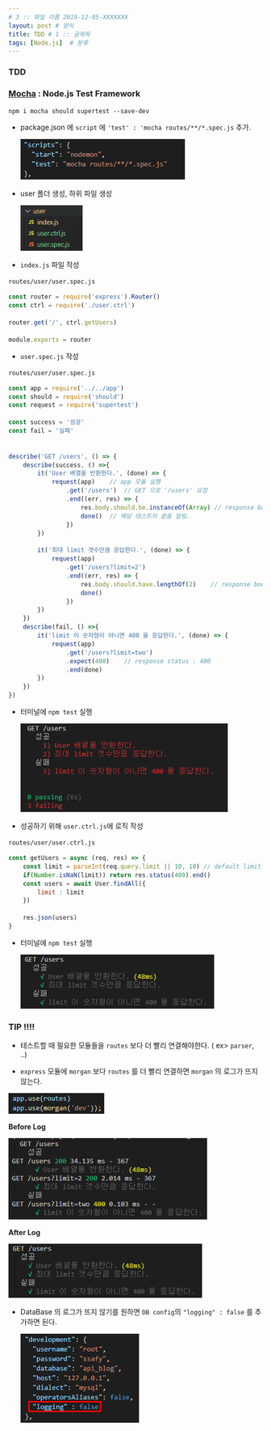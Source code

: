 ```yaml
---
# 3 :: 파일 이름 2019-12-05-XXXXXXX  
layout: post # 양식 
title: TDD # 1 :: 글제목
tags: [Node.js]  # 분류
---
```


### TDD


### [Mocha](https://mochajs.org/) : Node.js Test Framework
```
npm i mocha should supertest --save-dev
```

- package.json 에 `script` 에 `'test' : 'mocha routes/**/*.spec.js` 추가.

    ![script_test](../img/2020-02-02-TDD/script_test.png)

- user 폴더 생성, 하위 파일 생성

    ![spec_file](../img/2020-02-02-TDD/spec_file.png)


- `index.js` 파일 작성

`routes/user/user.spec.js`
```js
const router = require('express').Router()
const ctrl = require('./user.ctrl')

router.get('/', ctrl.getUsers)

module.exports = router
```


- `user.spec.js` 작성

`routes/user/user.spec.js`
``` js
const app = require('../../app')
const should = require('should')
const request = require('supertest')

const success = '성공'
const fail = '실패'


describe('GET /users', () => {
    describe(success, () =>{
        it('User 배열을 반환한다.', (done) => {
            request(app)    // app 모듈 실행
                .get('/users')  // GET 으로 '/users' 요청
                .end((err, res) => {
                    res.body.should.be.instanceOf(Array) // response body type : Array
                    done()  // 해당 테스트의 끝을 알림.
                })
        })

        it('최대 limit 갯수만큼 응답한다.', (done) => {
            request(app)
                .get('/users?limit=2')  
                .end((err, res) => {
                    res.body.should.have.lengthOf(2)    // response body length : 2
                    done()
                })
        })
    })
    describe(fail, () =>{
        it('limit 이 숫자형이 아니면 400 을 응답한다.', (done) => {
            request(app)
                .get('/users?limit=two')
                .expect(400)    // response status : 400 
                .end(done)
        })
    })
})
```


- 터미널에 ` npm test ` 실행

    ![fail_result](../img/2020-02-02-TDD/fail_result.png)


- 성공하기 위해 `user.ctrl.js`에 로직 작성
  
`routes/user/user.ctrl.js`
```js
const getUsers = async (req, res) => {
    const limit = parseInt(req.query.limit || 10, 10) // default limit: 10
    if(Number.isNaN(limit)) return res.status(400).end()
    const users = await User.findAll({
        limit : limit
    })

    res.json(users)
}
```


- 터미널에 `npm test` 실행
  
    ![result](../img/2020-02-02-TDD/result.png)


### TIP !!!!

- 테스트할 때 필요한 모듈들을 `routes` 보다 더 빨리 연결해야한다. ( ex> `parser`, ..)

- `express` 모듈에 `morgan` 보다 `routes` 를 더 빨리 연결하면 `morgan` 의 로그가 뜨지 않는다.  

![tip1](../img/2020-02-02-TDD/tip1.png)

**Before Log**

![before_log](../img/2020-02-02-TDD/before_log.png)

**After Log**

![result](../img/2020-02-02-TDD/result.png)


- DataBase 의 로그가 뜨지 않기를 원하면 `DB config`의 `"logging" : false` 를 추가하면 된다.
  
    ![tip2_config](../img/2020-02-02-TDD/tip2_config.png)